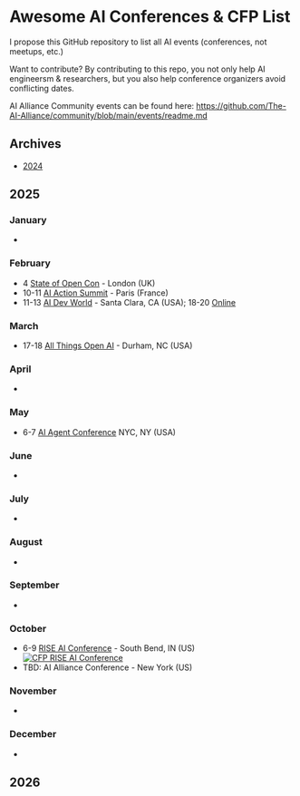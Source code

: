 
# Awesome AI Conferences & CFP List

I propose this GitHub repository to list all AI events (conferences, not meetups, etc.) 

Want to contribute? By contributing to this repo, you not only help AI engineersm & researchers, but you also help conference organizers avoid conflicting dates.

AI Alliance Community events can be found here: https://github.com/The-AI-Alliance/community/blob/main/events/readme.md

## Archives

* [2024](archives/2024.md)

## 2025

### January
* 

### February
* 4 [State of Open Con](https://stateofopencon.com) - London (UK)
* 10-11 [AI Action Summit](https://www.elysee.fr/en/sommet-pour-l-action-sur-l-ia) - Paris (France)
* 11-13 [AI Dev World](https://aidevworld.com) - Santa Clara, CA (USA); 18-20 [Online](https://aidevworld.com)

### March
* 17-18 [All Things Open AI](https://allthingsopen.ai/) - Durham, NC (USA)

### April
*

### May
* 6-7 [AI Agent Conference](https://agentconference.com) NYC, NY (USA)

### June
*

### July
*

### August
*

### September
*

### October
* 6-9 [RISE AI Conference](https://lucyinstitute.nd.edu/news-events/rise-ai-society-conference/) - South Bend, IN (US) <a href="https://lucyinstitute.nd.edu/news-events/rise-ai-society-conference/rise-ai-conference-2025-call-for-submissions/"><img alt="CFP RISE AI Conference" src="https://img.shields.io/static/v1?label=CFP&message=until%2025-March-2025&color=red"></a>
* TBD: AI Alliance Conference - New York (US) 

### November
*

### December
*

## 2026
